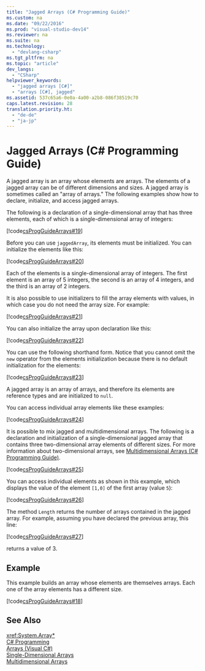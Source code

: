 ```yaml
---
title: "Jagged Arrays (C# Programming Guide)"
ms.custom: na
ms.date: "09/22/2016"
ms.prod: "visual-studio-dev14"
ms.reviewer: na
ms.suite: na
ms.technology: 
  - "devlang-csharp"
ms.tgt_pltfrm: na
ms.topic: "article"
dev_langs: 
  - "CSharp"
helpviewer_keywords: 
  - "jagged arrays [C#]"
  - "arrays [C#], jagged"
ms.assetid: 537c65a6-0e0a-4a00-a2b8-086f38519c70
caps.latest.revision: 28
translation.priority.ht: 
  - "de-de"
  - "ja-jp"
---
```

# Jagged Arrays (C# Programming Guide)
A jagged array is an array whose elements are arrays. The elements of a jagged array can be of different dimensions and sizes. A jagged array is sometimes called an "array of arrays." The following examples show how to declare, initialize, and access jagged arrays.  
  
 The following is a declaration of a single-dimensional array that has three elements, each of which is a single-dimensional array of integers:  
  
 [!code[csProgGuideArrays#19](../vs140/codesnippet/CSharp/jagged-arrays--csharp-programming-guide-_1.cs)]  
  
 Before you can use `jaggedArray`, its elements must be initialized. You can initialize the elements like this:  
  
 [!code[csProgGuideArrays#20](../vs140/codesnippet/CSharp/jagged-arrays--csharp-programming-guide-_2.cs)]  
  
 Each of the elements is a single-dimensional array of integers. The first element is an array of 5 integers, the second is an array of 4 integers, and the third is an array of 2 integers.  
  
 It is also possible to use initializers to fill the array elements with values, in which case you do not need the array size. For example:  
  
 [!code[csProgGuideArrays#21](../vs140/codesnippet/CSharp/jagged-arrays--csharp-programming-guide-_3.cs)]  
  
 You can also initialize the array upon declaration like this:  
  
 [!code[csProgGuideArrays#22](../vs140/codesnippet/CSharp/jagged-arrays--csharp-programming-guide-_4.cs)]  
  
 You can use the following shorthand form. Notice that you cannot omit the `new` operator from the elements initialization because there is no default initialization for the elements:  
  
 [!code[csProgGuideArrays#23](../vs140/codesnippet/CSharp/jagged-arrays--csharp-programming-guide-_5.cs)]  
  
 A jagged array is an array of arrays, and therefore its elements are reference types and are initialized to `null`.  
  
 You can access individual array elements like these examples:  
  
 [!code[csProgGuideArrays#24](../vs140/codesnippet/CSharp/jagged-arrays--csharp-programming-guide-_6.cs)]  
  
 It is possible to mix jagged and multidimensional arrays. The following is a declaration and initialization of a single-dimensional jagged array that contains three two-dimensional array elements of different sizes. For more information about two-dimensional arrays, see [Multidimensional Arrays (C# Programming Guide)](../vs140/multidimensional-arrays--csharp-programming-guide-.md).  
  
 [!code[csProgGuideArrays#25](../vs140/codesnippet/CSharp/jagged-arrays--csharp-programming-guide-_7.cs)]  
  
 You can access individual elements as shown in this example, which displays the value of the element `[1,0]` of the first array (value `5`):  
  
 [!code[csProgGuideArrays#26](../vs140/codesnippet/CSharp/jagged-arrays--csharp-programming-guide-_8.cs)]  
  
 The method `Length` returns the number of arrays contained in the jagged array. For example, assuming you have declared the previous array, this line:  
  
 [!code[csProgGuideArrays#27](../vs140/codesnippet/CSharp/jagged-arrays--csharp-programming-guide-_9.cs)]  
  
 returns a value of 3.  
  
## Example  
 This example builds an array whose elements are themselves arrays. Each one of the array elements has a different size.  
  
 [!code[csProgGuideArrays#18](../vs140/codesnippet/CSharp/jagged-arrays--csharp-programming-guide-_10.cs)]  
  
## See Also  
 <xref:System.Array*>   
 [C# Programming](../vs140/csharp-programming-guide.md)   
 [Arrays (Visual C#)](../vs140/arrays--csharp-programming-guide-.md)   
 [Single-Dimensional Arrays](../vs140/single-dimensional-arrays--csharp-programming-guide-.md)   
 [Multidimensional Arrays](../vs140/multidimensional-arrays--csharp-programming-guide-.md)